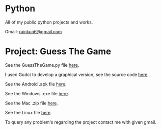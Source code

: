 # Python

All of my public python projects and works.

Gmail: rainkun6@gmail.com

# Project: Guess The Game

See the GuessTheGame.py file [here](rawPython).

I used Godot to develop a graphical version, see the source code [here](guessGam).

See the Android .apk file [here](android).

See the Windows .exe file [here](window).

See the Mac .zip file [here](macOs).

See the Linux file [here](linux).

To query any problem's regarding the project contact me with given gmail.
